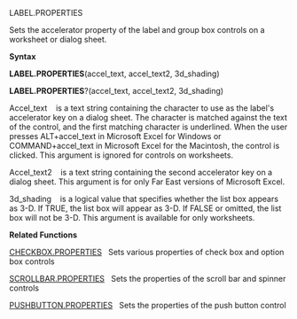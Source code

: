 LABEL.PROPERTIES

Sets the accelerator property of the label and group box controls on a
worksheet or dialog sheet.

**Syntax**

**LABEL.PROPERTIES**(accel\_text, accel\_text2, 3d\_shading)

**LABEL.PROPERTIES**?(accel\_text, accel\_text2, 3d\_shading)

Accel\_text    is a text string containing the character to use as the
label's accelerator key on a dialog sheet. The character is matched
against the text of the control, and the first matching character is
underlined. When the user presses ALT+accel\_text in Microsoft Excel for
Windows or COMMAND+accel\_text in Microsoft Excel for the Macintosh, the
control is clicked. This argument is ignored for controls on worksheets.

Accel\_text2    is a text string containing the second accelerator key
on a dialog sheet. This argument is for only Far East versions of
Microsoft Excel.

3d\_shading    is a logical value that specifies whether the list box
appears as 3-D. If TRUE, the list box will appear as 3-D. If FALSE or
omitted, the list box will not be 3-D. This argument is available for
only worksheets.

**Related Functions**

[CHECKBOX.PROPERTIES](CHECKBOX.PROPERTIES.md)   Sets various properties of check box and option
box controls

[SCROLLBAR.PROPERTIES](SCROLLBAR.PROPERTIES.md)   Sets the properties of the scroll bar and spinner
controls

[PUSHBUTTON.PROPERTIES](PUSHBUTTON.PROPERTIES.md)   Sets the properties of the push button control


